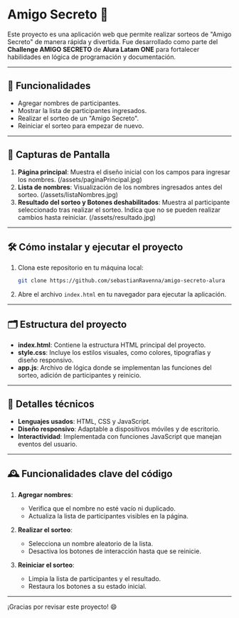 # Amigo Secreto 🎁

Este proyecto es una aplicación web que permite realizar sorteos de "Amigo Secreto" de manera rápida y divertida. Fue desarrollado como parte del **Challenge AMIGO SECRETO** de **Alura Latam ONE** para fortalecer habilidades en lógica de programación y documentación.

---

## 🌟 Funcionalidades
- Agregar nombres de participantes.
- Mostrar la lista de participantes ingresados.
- Realizar el sorteo de un "Amigo Secreto".
- Reiniciar el sorteo para empezar de nuevo.

---

## 📸 Capturas de Pantalla
1. **Página principal**: Muestra el diseño inicial con los campos para ingresar los nombres.
(/assets/paginaPrincipal.jpg)
2. **Lista de nombres**: Visualización de los nombres ingresados antes del sorteo.
(/assets/listaNombres.jpg)
3. **Resultado del sorteo y Botones deshabilitados**: Muestra al participante seleccionado tras realizar el sorteo. Indica que no se pueden realizar cambios hasta reiniciar.
(/assets/resultado.jpg)

---

## 🛠️ Cómo instalar y ejecutar el proyecto
1. Clona este repositorio en tu máquina local:
   ```bash
   git clone https://github.com/sebastianRavenna/amigo-secreto-alura
   ```
2. Abre el archivo `index.html` en tu navegador para ejecutar la aplicación.

---

## 🗂️ Estructura del proyecto
- **index.html**: Contiene la estructura HTML principal del proyecto.
- **style.css**: Incluye los estilos visuales, como colores, tipografías y diseño responsivo.
- **app.js**: Archivo de lógica donde se implementan las funciones del sorteo, adición de participantes y reinicio.

---

## 🔧 Detalles técnicos
- **Lenguajes usados**: HTML, CSS y JavaScript.
- **Diseño responsivo**: Adaptable a dispositivos móviles y de escritorio.
- **Interactividad**: Implementada con funciones JavaScript que manejan eventos del usuario.

---

## 🕰️ Funcionalidades clave del código
1. **Agregar nombres**:
   - Verifica que el nombre no esté vacío ni duplicado.
   - Actualiza la lista de participantes visibles en la página.

2. **Realizar el sorteo**:
   - Selecciona un nombre aleatorio de la lista.
   - Desactiva los botones de interacción hasta que se reinicie.

3. **Reiniciar el sorteo**:
   - Limpia la lista de participantes y el resultado.
   - Restaura los botones a su estado inicial.

---

¡Gracias por revisar este proyecto! 😄
